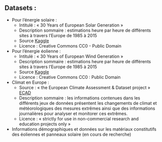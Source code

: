 ## Datasets :

- Pour l’énergie solaire :
  - Intitulé : « 30 Years of European Solar Generation » 
  - Description sommaire : estimations heure par heure de différents sites à travers l’Europe de 1985 à 2015 
  - Source [Kaggle](https://www.kaggle.com/sohier/30-years-of-european-solar-generation)
  - Licence : Creative Commons CC0 - Public Domain
- Pour l’énergie éolienne :
  - Intitulé : « 30 Years of European Wind Generation »
  - Description sommaire : estimations heure par heure de différents sites à travers l’Europe de 1985 à 2015
  - Source [Kaggle](https://www.kaggle.com/sohier/30-years-of-european-wind-generation)
  - Licence : Creative Commons CC0 : Public Domain
- Climat en Europe : 
  - Source : « the European Climate Assessment & Dataset project » [ECAD](https://www.ecad.eu//dailydata/index.php)
  - Description sommaire : les informations contenues dans les différents jeux de données présentent les changements de climat et météorologiques des mesures extrêmes ainsi que des informations journalières pour analyser et monitorer ces extrêmes. 
  - Licence : « strictly for use in non-commercial research and education projects only »
- Informations démographiques et données sur les matériaux constitutifs des éoliennes et panneaux solaire (en cours de recherche)

